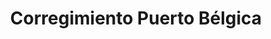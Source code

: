 ---
title: Corregimiento Puerto Bélgica
nombre_comunidad: Corregimiento Puerto Bélgica
municipio: Cáceres
departamento: Antioquia
descripcion: >-
  Corregimiento ubicado a 20 minutos del casco urbano del municipio de Cáceres,
  sobre la vía a la Costa atlántica. Es una comunidad multicultural conformada
  por población indígena, afrodescendiente y campesina. Es una comunidad que
  mantiene prácticas comunitarias que los integran, pero con la claridad que la
  comunidad indígena realiza sus actividades propias de su cosmogonía.

  Hay vínculos vecinales importantes que les ha permitido gestionar proyectos y
  conformar asociaciones.
num_personas: 1494
num_familias: 430
min_distancia_casco_urbano: 20
km_distancia_casco_urbano: 15
vias_acceso: >-
  Se encuentra a 15  Km del casco urbano, la vía es la Costa Atlántica. Con
  frecuencia se presentan derrumbes y paros. Esta vía tiene un alto nivel de
  accidentalidad.
infraestructura_comunitaria:
  - Institución educativa de preescolar a 11 grado
  - ' Ludoteca: Apoyada por el CICR'
  - ' Iglesia Casa Cural'
  - ' Puesto de salud con enfermera permanente'
  - Cancha de fútbol
  - Casa del adulto mayor
  - Polideportivo
  - Escuela del saber indígena
notas_infraestructura_comunitaria: null
liderazgo_comunidad:
  - >-
    Es una comunidad con liderazgos importantes. Se identificaron mujeres de la
    comunidad que trabajan o han realizado acciones para fortalecer el bienestar
    comunitario como es el caso de expresidentas de la JAC de los barrios y la
    actual líder encargada de la Casa del adulto mayor. También en este rol esta
    la Cacica del resguardo indígena y la presidenta del concejo comunitario.

    Existen liderazgos masculinos como el presidente de JAC secretarios y sabios
    del resguardo indígena. Con respecto a los jóvenes existe un líder
    comunitario encargado del trabajo con esta población.
inclusion_diversidad_genero: >-
  Población multicultural donde se evidencian relaciones interétnicas. En el
  mismo territorio confluye población afrodescendiente, población indígena Zenú
  y población campesina. Se evidencia una población joven activa organizada y
  con capacidad de autogestión.

  Las mujeres se destacan por agruparse en asociaciones productivas y que van en
  línea de la seguridad alimentaria y el cuidado del territorio.
comentarios_conectividad: null
punto_SOLE: Casa del Adulto Mayor
comentarios_punto_SOLE:
  - >-
    https://padlet.com/puertobelgicacomunidad/sole-comunidad-de-puerto-b-lgica-xtmive0pkmgiea7w
ppales_actividades_economicas_vocacion_productiva:
  - agricultura
  - ' ganadería'
  - ' minería'
  - ' espacies menores (avicultura)'
  - ' pscicultura'
comentarios_ppales_actividades_economicas_vocacion_productiva: null
comunidad_sostenible_uso_suelo: null
org_con_proyeccion: []
servicios_publicos_comunidades_focalizadas: []
comunidades_focalizadas_educacion_infraestructura_educativa: []
comunidades_focalizadas_practicas_organizativas: []
conectividad_minima: Regular
iniciativas_priorizadas:
  - >-
    Construir habilidades - competencias empresariales y apoyo de capitalización
    a  micro empresarios de Puerto Bélgica  que les permita fortalecer su
    pequeño negocios y de esta forma contribuir al mejoramiento de los medios de
    vida - por medio de negocios viables; rentables y sostenibles.
org_focalizada: []
riesgo: null
otros_programas_USAID:
  - Programa Jovenes resilientes ACDIVOCA
alianzas_colaboradores:
  - >-
    * Programa Jóvenes resilientes: Proyecto juvenil del fondo Sosteniendo la
    Cultura

    * Biblioteca itinerante
posibilidad_iniciativas_conjuntas_aliados_2: []
actividades_ocio:
  - Torneos de futbol
  - ' fiestas patronales Perpetuó Socorro'
  - ' Virgen del Carmen'
  - ' San Isidro'
  - ' fiesta popular: Herencia paisa.'
medios_comunicacion_narrativas_locales:
  - |
    Jagua Comunicaciones
num_visitas_realizadas: null
num_diagnosticos_rurales_participativos_realizados: null
infraestructura_salud_atencion_psicosocial: []
notas_infraestructura_salud_atencion_psicosocial: >-
  A través de la alianza entre HOMO - USAID - OIM el ESE HOSPITAL ISABEL LA
  CATOLICA presta el servicio de telemedicina para psicología y psiquiatría.
  También, presta presencialmente servicio de fisioterapia en la cabecera
  municipal de Cáceres.
num_visitas_predio: null
url: /reportes/corregimiento-puerto-belgica
layout: comunidad
download_file: /reportes/corregimiento-puerto-belgica.pdf

---